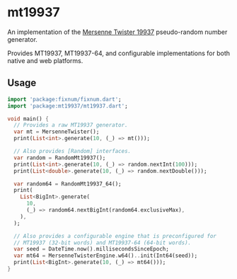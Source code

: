 # mt19937

An implementation of the [Mersenne Twister 19937] pseudo-random number
generator.

Provides MT19937, MT19937-64, and configurable implementations for both native
and web platforms.

## Usage

```dart
import 'package:fixnum/fixnum.dart';
import 'package:mt19937/mt19937.dart';

void main() {
  // Provides a raw MT19937 generator.
  var mt = MersenneTwister();
  print(List<int>.generate(10, (_) => mt()));

  // Also provides [Random] interfaces.
  var random = RandomMt19937();
  print(List<int>.generate(10, (_) => random.nextInt(100)));
  print(List<double>.generate(10, (_) => random.nextDouble()));

  var random64 = RandomMt19937_64();
  print(
    List<BigInt>.generate(
      10,
      (_) => random64.nextBigInt(random64.exclusiveMax),
    ),
  );

  // Also provides a configurable engine that is preconfigured for
  // MT19937 (32-bit words) and MT19937-64 (64-bit words).
  var seed = DateTime.now().millisecondsSinceEpoch;
  var mt64 = MersenneTwisterEngine.w64()..init(Int64(seed));
  print(List<BigInt>.generate(10, (_) => mt64()));
}
```

[Mersenne Twister 19937]: https://en.wikipedia.org/wiki/Mersenne_twister
